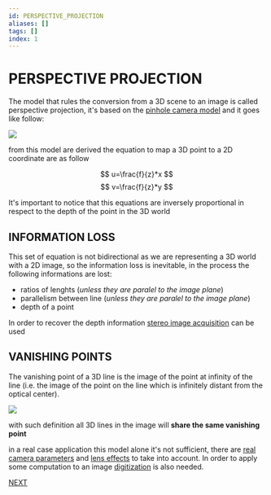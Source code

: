 ```yaml
---
id: PERSPECTIVE_PROJECTION
aliases: []
tags: []
index: 1
---
```


# PERSPECTIVE PROJECTION

The model that rules the conversion from a 3D scene  to an image is called perspective projection, it's based on the [pinhole camera model](https://en.wikipedia.org/wiki/Pinhole_camera_model) and it goes like follow:

![](Pasted_image_20231005122554.png)

from this model are derived the equation to map a 3D point to a 2D coordinate are as follow

$$
u=\frac{f}{z}*x
$$
$$
v=\frac{f}{z}*y
$$

It's important to notice that this equations are inversely proportional in respect to the depth of the point in the 3D world

## INFORMATION LOSS

This set of equation is not bidirectional as we are representing a 3D world with a 2D image, so the information loss is inevitable, in the process the following informations are lost:

- ratios of lenghts (*unless they are paralel to the image plane*)
- parallelism between line (*unless they are paralel to the image plane*)
- depth of a point

In order to recover the depth information [stereo image acquisition](STEREO_IMAGE_ACQUISITION.md) can be used

## VANISHING POINTS

The vanishing point of a 3D line is the image of the point at infinity of the line (i.e. the image
of the point on the line which is infinitely distant from the optical center).

![](Pasted_image_20240221202839.png)

with such definition all 3D lines in the image will **share the same vanishing point**

in a real case application this model alone it's not sufficient, there are [real camera parameters](CAMERA_PARAMETERS.md) and  [lens effects](LENS.md) to take into account. In order to apply some computation to an image [digitization](IMAGE_DIGITIZATION.md) is also needed.

 [NEXT](CAMERA_PARAMETERS.md)
